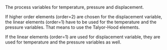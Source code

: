 The process variables for temperature, pressure and displacement.

If higher order elements (order=2) are chosen for the displacement variable,
 the linear elements (order=1) have to be used for the temperature and
 the pressure variables. That means to use the Talyor-Hood elements.

If the linear elements (order=1) are used for displacement variable,
 they are used for temperature and the pressure variables as well.
